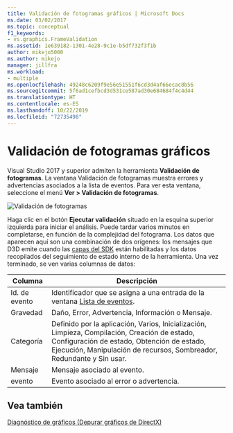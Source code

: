 ```yaml
---
title: Validación de fotogramas gráficos | Microsoft Docs
ms.date: 03/02/2017
ms.topic: conceptual
f1_keywords:
- vs.graphics.FrameValidation
ms.assetid: 1e639182-1301-4e28-9c1e-b5df732f3f1b
author: mikejo5000
ms.author: mikejo
manager: jillfra
ms.workload:
- multiple
ms.openlocfilehash: 49248c6209f9e56e51551f6cd3d4af66ecac8b56
ms.sourcegitcommit: 5f6ad1cefbcd3d531ce587ad30e684684f4c4d44
ms.translationtype: HT
ms.contentlocale: es-ES
ms.lasthandoff: 10/22/2019
ms.locfileid: "72735498"
---
```

# <a name="graphics-frame-validation"></a>Validación de fotogramas gráficos
<!-- VERSIONLESS -->
Visual Studio 2017 y superior admiten la herramienta **Validación de fotogramas**.  La ventana Validación de fotogramas muestra errores y advertencias asociados a la lista de eventos.  Para ver esta ventana, seleccione el menú **Ver > Validación de fotogramas**.

![Validación de fotogramas](media/gfx_diag_frame_validation.png)

Haga clic en el botón **Ejecutar validación** situado en la esquina superior izquierda para iniciar el análisis.  Puede tardar varios minutos en completarse, en función de la complejidad del fotograma.  Los datos que aparecen aquí son una combinación de dos orígenes: los mensajes que D3D emite cuando las [capas del SDK](/windows/desktop/direct3d11/overviews-direct3d-11-devices-layers) están habilitadas y los datos recopilados del seguimiento de estado interno de la herramienta. Una vez terminado, se ven varias columnas de datos:

| **Columna** | **Descripción** |
|------------| - |
| Id. de evento | Identificador que se asigna a una entrada de la ventana [Lista de eventos](graphics-event-list.md). |
| Gravedad | Daño, Error, Advertencia, Información o Mensaje. |
| Categoría | Definido por la aplicación, Varios, Inicialización, Limpieza, Compilación, Creación de estado, Configuración de estado, Obtención de estado, Ejecución, Manipulación de recursos, Sombreador, Redundante y Sin usar. |
| Mensaje | Mensaje asociado al evento. |
| evento | Evento asociado al error o advertencia. |

## <a name="see-also"></a>Vea también
[Diagnóstico de gráficos (Depurar gráficos de DirectX)](visual-studio-graphics-diagnostics.md)
<!-- /VERSIONLESS -->